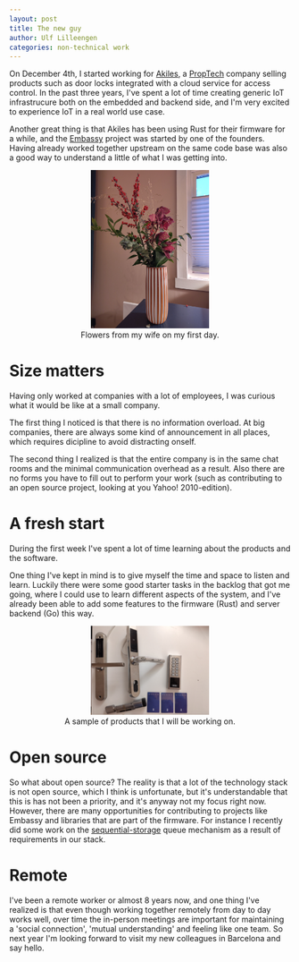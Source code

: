 ```yaml
---
layout: post
title: The new guy
author: Ulf Lilleengen
categories: non-technical work
---
```


On December 4th, I started working for [Akiles](akiles.app), a [PropTech](https://en.wikipedia.org/wiki/Property_technology) company selling products such as door locks integrated with a cloud service for access control. In the past three years, I've spent a lot of time creating generic IoT infrastrucure both on the embedded and backend side, and I'm very excited to experience IoT in a real world use case.

Another great thing is that Akiles has been using Rust for their firmware for a while, and the [Embassy](embassy.dev) project was started by one of the founders. Having already worked together upstream on the same code base was also a good way to understand a little of what I was getting into.

<div align="center">
<figure>
    <img src="/images/flowers.jpg"
         alt="A photo showing flowers I received from my wife on the first day in my new job"
         width="50%">
    <center><figcaption>Flowers from my wife on my first day.</figcaption></center>
</figure>
</div>

# Size matters

Having only worked at companies with a lot of employees, I was curious what it would be like at a small company.

The first thing I noticed is that there is no information overload. At big companies, there are always some kind of announcement in all places, which requires dicipline to avoid distracting onself. 

The second thing I realized is that the entire company is in the same chat rooms and the minimal communication overhead as a result. Also there are no forms you have to fill out to perform your work (such as contributing to an open source project, looking at you Yahoo! 2010-edition).

# A fresh start

During the first week I've spent a lot of time learning about the products and the software. 

One thing I've kept in mind is to give myself the time and space to listen and learn. Luckily there were some good starter tasks in the backlog that got me going, where I could use to learn different aspects of the system, and I've already been able to add some features to the firmware (Rust) and server backend (Go) this way. 

<div align="center">
<figure>
    <img src="/images/akiles.jpg"
         alt="A photo showing the different Akiles products like cylinder lock, interior doorlock and some example access cards"
         width="50%">
    <center><figcaption>A sample of products that I will be working on.</figcaption></center>
</figure>
</div>

# Open source

So what about open source? The reality is that a lot of the technology stack is not open source, which I think is unfortunate, but it's understandable that this is has not been
a priority, and it's anyway not my focus right now. However, there are many opportunities for contributing to projects like Embassy and libraries that are part of the firmware. For instance I recently did some work on the [sequential-storage](https://crates.io/crates/sequential-storage) queue mechanism as a result of requirements in our stack.

# Remote

I've been a remote worker or almost 8 years now, and one thing I've realized is that even though working together remotely from day to day works well, over time the in-person meetings are important for maintaining a 'social connection', 'mutual understanding' and feeling like one team. So next year I'm looking forward to visit my new colleagues in Barcelona and say hello.
